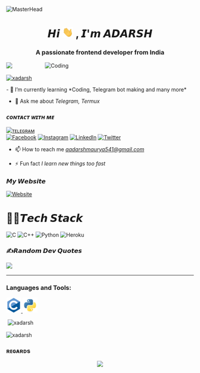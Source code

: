 ![MasterHead](https://3.bp.blogspot.com/-dB6ndKqIAuI/XdWeOASO5AI/AAAAAAAANZA/MSbT9mh6bukxkI-tqnu_GARIZZV5WNVhQCLcBGAsYHQ/s1600/image1.gif)

<h1 align="center">𝙃𝙞 <img src="https://github.com/xadarsh/xadarsh/blob/main/Hi.gif" width="29px"> , 𝙄'𝙢 𝘼𝘿𝘼𝙍𝙎𝙃</h1>
<h3 align="center">A passionate frontend developer from India</h3>
<img align="right" alt="Coding" width="400" src="https://camo.githubusercontent.com/cae12fddd9d6982901d82580bdf321d81fb299141098ca1c2d4891870827bf17/68747470733a2f2f6d69726f2e6d656469756d2e636f6d2f6d61782f313336302f302a37513379765349765f7430696f4a2d5a2e676966">

[![](https://visitcount.itsvg.in/api?id=xadarsh&icon=6&color=0)](https://visitcount.itsvg.in)

<p align="left"> <a href="https://github.com/ryo-ma/github-profile-trophy"><img src="https://github-profile-trophy.vercel.app/?username=xadarsh" alt="xadarsh" /></a> </p>
- 🌱 I’m currently learning *Coding, Telegram bot making and many more*

- 💬 Ask me about *Telegram, Termux*
### *ᴄᴏɴᴛᴀᴄᴛ ᴡɪᴛʜ ᴍᴇ*
[![ᴛᴇʟᴇɢʀᴀᴍ](https://img.shields.io/badge/telegram-1b77FF.svg?style=for-the-badge&logo=telegram)](https://t.me/xadarsh)
<br>
[![Facebook](https://img.shields.io/badge/Facebook-%231877F2.svg?logo=Facebook&logoColor=white)](https://www.facebook.com/3rabaap)
[![Instagram](https://img.shields.io/badge/Instagram-%23E4405F.svg?logo=Instagram&logoColor=white)](https://www.instagram.com/x.adarsh_x/)
[![LinkedIn](https://img.shields.io/badge/LinkedIn-%230077B5.svg?logo=linkedin&logoColor=white)](https://www.linkedin.com/mwlite/in/adarsh-maurya-600b2023b) 
[![Twitter](https://img.shields.io/badge/Twitter-%231DA1F2.svg?logo=Twitter&logoColor=white)](https://twitter.com/@xadarsh_x) 

- 📫 How to reach me *aadarshmaurya541@gmail.com*

- ⚡ Fun fact *I learn new things too fast*

### *𝙈𝙮 𝙒𝙚𝙗𝙨𝙞𝙩𝙚*
 [![Website](https://img.shields.io/website?label=Adarshxd.tk&style=for-the-badge&url=https%3A%2F%2FAdarshxd.tk)](https://adarshxd.tk)

# 🧑‍💻𝙏𝙚𝙘𝙝 𝙎𝙩𝙖𝙘𝙠
![C](https://img.shields.io/badge/c-%2300599C.svg?style=for-the-badge&logo=c&logoColor=white) ![C++](https://img.shields.io/badge/c++-%2300599C.svg?style=for-the-badge&logo=c%2B%2B&logoColor=white) ![Python](https://img.shields.io/badge/python-3670A0?style=for-the-badge&logo=python&logoColor=ffdd54) ![Heroku](https://img.shields.io/badge/heroku-%23430098.svg?style=for-the-badge&logo=heroku&logoColor=white)

### ✍️𝙍𝙖𝙣𝙙𝙤𝙢 𝘿𝙚𝙫 𝙌𝙪𝙤𝙩𝙚𝙨
![](https://quotes-github-readme.vercel.app/api?type=horizontal&theme=tokyonight)

---

<h3 align="left">Languages and Tools:</h3>
<p align="left"> <a href="https://www.cprogramming.com/" target="_blank" rel="noreferrer"> <img src="https://raw.githubusercontent.com/devicons/devicon/master/icons/c/c-original.svg" alt="c" width="40" height="40"/> </a> <a href="https://www.python.org" target="_blank" rel="noreferrer"> <img src="https://raw.githubusercontent.com/devicons/devicon/master/icons/python/python-original.svg" alt="python" width="40" height="40"/> </a> </p>

<p>&nbsp;<img align="center" src="https://github-readme-stats.vercel.app/api?username=xadarsh&show_icons=true&locale=en" alt="xadarsh" /></p>

<p><img align="center" src="https://github-readme-streak-stats.herokuapp.com/?user=xadarsh&" alt="xadarsh" /></p>

### ʀᴇɢᴀʀᴅs
<p align="center">
  <a href="https://github.com/xadarsh" target="_blank">
    <!-- <img src="https://github.com/PratheekXD/PratheekXD/blob/main/Assets/Hello%20world.gif" width="450"> -->
    <!-- <img src="https://svg-banners.vercel.app/api?type=glitch&text1=𝑻𝒉𝒂𝒏𝒌𝒚𝒐𝒖 𝑭𝒐𝒓 𝑽𝒊𝒔𝒊𝒕𝒊𝒏𝒈 𝑴𝒚 𝑷𝒓𝒐𝒇𝒊𝒍𝒆 ❣️🥀&width=2000&height=100" width="450"> -->
    <img src="https://svg-banners.vercel.app/api?type=typeWriter&text1=𝑻𝒉𝒂𝒏𝒌𝒚𝒐𝒖 𝑭𝒐𝒓 𝑽𝒊𝒔𝒊𝒕𝒊𝒏𝒈 𝑴𝒚 𝑷𝒓𝒐𝒇𝒊𝒍𝒆 ❣️🥀&width=700&height=100" width="700">
  </a>
</p>
